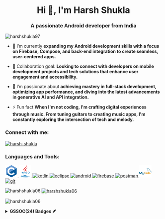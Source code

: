 <h1 align="center">Hi 👋, I'm Harsh Shukla</h1>
<h3 align="center">A passionate Android developer from India</h3>

<p align="left"> <img src="https://komarev.com/ghpvc/?username=harshshukla97&label=Profile%20views&color=0e75b6&style=flat" alt="harshshukla97" /> </p>

- 🌱 I’m currently **expanding my Android development skills with a focus on Firebase, Compose, and back-end integration to create seamless, user-centered apps.**

- 👯 Collaboration goal: **Looking to connect with developers on mobile development projects and tech solutions that enhance user engagement and accessibility.**

- 🤝 I’m passionate about **achieving mastery in full-stack development, optimizing app performance, and diving into the latest advancements in generative AI and API integration.**

- ⚡ Fun fact **When I'm not coding, I'm crafting digital experiences through music. From tuning guitars to creating music apps, I'm constantly exploring the intersection of tech and melody.**

<h3 align="left">Connect with me:</h3>
<p align="left">
  <a href="https://www.linkedin.com/in/harsh-shukla-886a85288/" target="blank"><img align="center" src="https://raw.githubusercontent.com/rahuldkjain/github-profile-readme-generator/master/src/images/icons/Social/linked-in-alt.svg" alt="harsh-shukla" height="30" width="40" /></a>
</p>

<h3 align="left">Languages and Tools:</h3>
<p align="left"> 
  <a href="https://www.cprogramming.com/" target="_blank" rel="noreferrer"> <img src="https://raw.githubusercontent.com/devicons/devicon/master/icons/c/c-original.svg" alt="c" width="40" height="40"/> </a> 
  <a href="https://www.java.com" target="_blank" rel="noreferrer"> <img src="https://raw.githubusercontent.com/devicons/devicon/master/icons/java/java-original.svg" alt="java" width="40" height="40"/> </a>
  <a href="https://kotlinlang.org/" target="_blank" rel="noreferrer"> <img src="https://upload.wikimedia.org/wikipedia/commons/7/74/Kotlin_Icon.png" alt="kotlin" width="40" height="40"/> </a>
  <a href="https://eclipse.org" target="_blank" rel="noreferrer"> <img src="https://www.vectorlogo.zone/logos/eclipse/eclipse-icon.svg" alt="eclipse" width="40" height="40"/> </a> 
  <a href="https://developer.android.com" target="_blank" rel="noreferrer"> <img src="https://upload.wikimedia.org/wikipedia/commons/3/3e/Android_logo_2019.png" alt="android" width="40" height="40"/> </a>
  <a href="https://firebase.google.com/" target="_blank" rel="noreferrer"> <img src="https://www.vectorlogo.zone/logos/firebase/firebase-icon.svg" alt="firebase" width="40" height="40"/> </a>
  <a href="https://postman.com" target="_blank" rel="noreferrer"> <img src="https://www.vectorlogo.zone/logos/getpostman/getpostman-icon.svg" alt="postman" width="40" height="40"/> </a>
  <a href="https://www.mysql.com/" target="_blank" rel="noreferrer"> <img src="https://raw.githubusercontent.com/devicons/devicon/master/icons/mysql/mysql-original-wordmark.svg" alt="mysql" width="40" height="40"/> </a>
  <a href="https://git-scm.com/" target="_blank" rel="noreferrer"> <img src="https://www.vectorlogo.zone/logos/git-scm/git-scm-icon.svg" alt="git" width="40" height="40"/> </a>
</p>



<!-- GitHub Stats Card -->
<p><img align="left" src="https://github-readme-stats.vercel.app/api/top-langs?username=harshshukla06&show_icons=true&locale=en&layout=compact" alt="harshshukla06" /></p>

<p>&nbsp;<img align="center" src="https://github-readme-stats.vercel.app/api?username=harshshukla06&show_icons=true&locale=en" alt="harshshukla06" /></p>

<p><img align="center" src="https://github-readme-streak-stats.herokuapp.com/?user=harshshukla06&" alt="harshshukla06" /></p>

<details>	
 <summary><b>GSSOC(24) Badges 🪶</b></summary><br>
<div style='display:flex; align-items:center; gap: 10px;' align='center'><a href="https://gssoc.girlscript.tech/leaderboard">
<img src="https://raw.githubusercontent.com/GSSoC24/Postman-Challenge/main/docs/assets/Postman%20White.png" width="100px" height="100px" />
  <img src="https://raw.githubusercontent.com/GSSoC24/Postman-Challenge/main/docs/assets/1.png" width="100px" height="100px" />
  <img src="https://raw.githubusercontent.com/GSSoC24/Postman-Challenge/main/docs/assets/2.png" width="100px" height="100px" />
  <img src="https://raw.githubusercontent.com/GSSoC24/Postman-Challenge/main/docs/assets/3.png" width="100px" height="100px" />
  <img src="https://raw.githubusercontent.com/GSSoC24/Postman-Challenge/main/docs/assets/4.png" width="100px" height="100px" />
  <img src="https://raw.githubusercontent.com/GSSoC24/Postman-Challenge/main/docs/assets/5.png" width="100px" height="100px" />
 <img src="https://github.com/GSSoC24/Hack-Web3Conf/blob/main/assets/Hack-Web3Conf%202024%20Badge%20(2).png" width="100px" height="100px" />
  </a>
</div>
</details>
<!--
**harshshukla06/harshshukla06** is a ✨ _special_ ✨ repository because its `README.md` (this file) appears on your GitHub profile.

Here are some ideas to get you started:

- 🔭 I’m currently working on ...
- 🌱 I’m currently learning ...
- 👯 I’m looking to collaborate on ...
- 🤔 I’m looking for help with ...
- 💬 Ask me about ...
- 📫 How to reach me: ...
- 😄 Pronouns: ...
- ⚡ Fun fact: ...
-->
